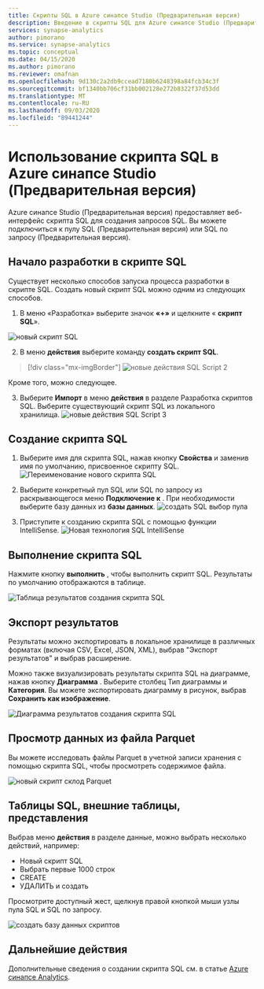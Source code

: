 ```yaml
---
title: Скрипты SQL в Azure синапсе Studio (Предварительная версия)
description: Введение в скрипты SQL для Azure синапсе Studio (Предварительная версия)
services: synapse-analytics
author: pimorano
ms.service: synapse-analytics
ms.topic: conceptual
ms.date: 04/15/2020
ms.author: pimorano
ms.reviewer: omafnan
ms.openlocfilehash: 9d130c2a2db9ccead7180b6248398a84fcb34c3f
ms.sourcegitcommit: bf1340bb706cf31bb002128e272b8322f37d53dd
ms.translationtype: MT
ms.contentlocale: ru-RU
ms.lasthandoff: 09/03/2020
ms.locfileid: "89441244"
---
```

# <a name="using-sql-script-in-azure-synapse-studio-preview"></a>Использование скрипта SQL в Azure синапсе Studio (Предварительная версия)

Azure синапсе Studio (Предварительная версия) предоставляет веб-интерфейс скрипта SQL для создания запросов SQL. Вы можете подключиться к пулу SQL (Предварительная версия) или SQL по запросу (Предварительная версия). 

## <a name="begin-authoring-in-sql-script"></a>Начало разработки в скрипте SQL 

Существует несколько способов запуска процесса разработки в скрипте SQL. Создать новый скрипт SQL можно одним из следующих способов.

1. В меню «Разработка» выберите значок **«+»** и щелкните « **скрипт SQL**».

![новый скрипт SQL](media/author-sql-script/newsqlscript.png)

2. В меню **действия** выберите команду **создать скрипт SQL**.
> [!div class="mx-imgBorder"]
> ![новые действия SQL Script 2](media/author-sql-script/newsqlscript2actions.png)

Кроме того, можно следующее. 

3. Выберите **Импорт** в меню **действия** в разделе Разработка скриптов SQL. Выберите существующий скрипт SQL из локального хранилища.
![новые действия SQL Script 3](media/author-sql-script/newsqlscript3actions.png)

## <a name="create-your-sql-script"></a>Создание скрипта SQL

1. Выберите имя для скрипта SQL, нажав кнопку **Свойства** и заменив имя по умолчанию, присвоенное скрипту SQL. 
![Переименование нового скрипта SQL](media/author-sql-script/newsqlscriptrename.png)

2. Выберите конкретный пул SQL или SQL по запросу из раскрывающегося меню **Подключение к** . При необходимости выберите базу данных из **базы данных**. 
![создать SQL выбор пула](media/author-sql-script/newsqlchoosepool.png)

3. Приступите к созданию скрипта SQL с помощью функции IntelliSense.
![Новая технология SQL IntelliSense](media/author-sql-script/newsqlintellisense.png)

## <a name="run-your-sql-script"></a>Выполнение скрипта SQL

Нажмите кнопку **выполнить** , чтобы выполнить скрипт SQL. Результаты по умолчанию отображаются в таблице.

![Таблица результатов создания скрипта SQL](media/author-sql-script/newsqlscriptresultstable.png)

## <a name="export-your-results"></a>Экспорт результатов

Результаты можно экспортировать в локальное хранилище в различных форматах (включая CSV, Excel, JSON, XML), выбрав "Экспорт результатов" и выбрав расширение.

Можно также визуализировать результаты скрипта SQL на диаграмме, нажав кнопку **Диаграмма** . Выберите столбец Тип диаграммы и **Категория**. Вы можете экспортировать диаграмму в рисунок, выбрав **Сохранить как изображение**. 

![Диаграмма результатов создания скрипта SQL](media/author-sql-script/newsqlscriptresultschart.png)

## <a name="explore-data-from-a-parquet-file"></a>Просмотр данных из файла Parquet

Вы можете исследовать файлы Parquet в учетной записи хранения с помощью скрипта SQL, чтобы просмотреть содержимое файла.

![новый скрипт склод Parquet](media/author-sql-script/newscriptsqlodparquet.png)

## <a name="sql-tables-external-tables-views"></a>Таблицы SQL, внешние таблицы, представления

Выбрав меню **действия** в разделе данные, можно выбрать несколько действий, например:

- Новый скрипт SQL
- Выбрать первые 1000 строк
- CREATE
- УДАЛИТЬ и создать 
 
Просмотрите доступный жест, щелкнув правой кнопкой мыши узлы пула SQL и SQL по запросу.
 
![создать базу данных скриптов](media/author-sql-script/newscriptdatabase.png)

## <a name="next-steps"></a>Дальнейшие действия

Дополнительные сведения о создании скрипта SQL см. в статье [Azure синапсе Analytics](https://docs.microsoft.com/azure/synapse-analytics).
